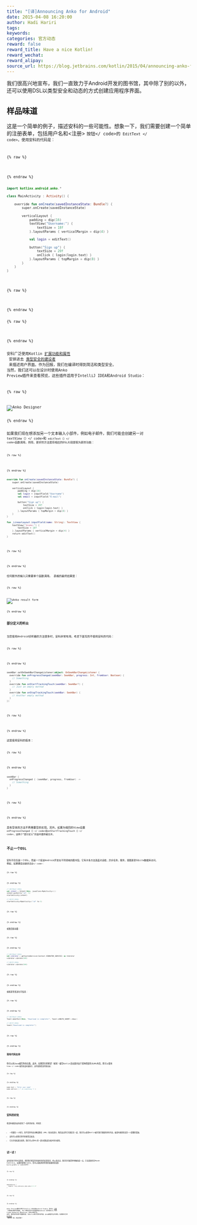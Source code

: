 ```yaml
---
title: "[译]Announcing Anko for Android"
date: 2015-04-08 16:20:00
author: Hadi Hariri
tags:
keywords:
categories: 官方动态
reward: false
reward_title: Have a nice Kotlin!
reward_wechat:
reward_alipay:
source_url: https://blog.jetbrains.com/kotlin/2015/04/announcing-anko-for-android/
---
```


我们很高兴地宣布，我们一直致力于Android开发的图书馆，其中除了别的以外，还可以使用DSL以类型安全和动态的方式创建应用程序界面。
## 样品味道

这是一个简单的例子，描述安科的一些可能性。想象一下，我们需要创建一个简单的注册表单，包括用户名和<注册> <code>按钮</ code>的<code> EditText </ code>。使用安科的代码是：

{% raw %}
<p></p>
{% endraw %}

```kotlin
import kotlinx.android.anko.*
 
class MainActivity : Activity() {
 
    override fun onCreate(savedInstanceState: Bundle?) {
        super.onCreate(savedInstanceState)
 
        verticalLayout {
            padding = dip(16)
            textView("Username:") {
                textSize = 18f
            }.layoutParams { verticalMargin = dip(4) }
 
            val login = editText()
 
            button("Sign up") {
                textSize = 20f
                onClick { login(login.text) }
            }.layoutParams { topMargin = dip(8) }
        }
    }
}
 
```

{% raw %}
<p></p>
{% endraw %}


{% raw %}
<p><span id="more-1999"></span></p>
{% endraw %}

安科广泛使用Kotlin [扩展功能和属性](http://kotlinlang.org/docs/reference/extensions.html)  安排进去 [类型安全的建设者](http://kotlinlang.org/docs/reference/type-safe-builders.html)  来描述用户界面。作为回报，我们在编译时得到简洁和类型安全。
当然，我们还可以在设计时使用Anko Preview插件来查看预览，这些插件适用于IntelliJ IDEA和Android Studio：

{% raw %}
<p><img alt="Anko Designer" class="aligncenter size-full wp-image-2007" data-recalc-dims="1" src="https://i2.wp.com/blog.jetbrains.com/kotlin/files/2015/04/Screen-Shot-2015-04-02-at-00.33.22.png?resize=640%2C481&amp;ssl=1"/></p>
{% endraw %}

如果我们现在想添加另一个文本输入小部件，例如电子邮件，我们可能会创建另一对<code> textView（）</ code>和<code> editText（）</ code>函数调用。然而，更好的方法是将相应的DSL片段提取为新的功能：

{% raw %}
<p></p>
{% endraw %}

```kotlin
override fun onCreate(savedInstanceState: Bundle?) {
    super.onCreate(savedInstanceState)
 
    verticalLayout {
        padding = dip(16)
        val login = inputField("Username")
        val email = inputField("E-mail")
 
        button("Sign up") {
            textSize = 20f
            onClick { login(login.text) }
        }.layoutParams { topMargin = dip(8) }
    }
}
 
fun _LinearLayout.inputField(name: String): TextView {
    textView("$name:") {
        textSize = 18f
    }.layoutParams { verticalMargin = dip(4) }
    return editText()
}
 
```

{% raw %}
<p></p>
{% endraw %}

任何额外的输入只需要单个函数调用。
表格的最终结果是：

{% raw %}
<p><img alt="Anko result form" class="aligncenter size-full wp-image-2009" data-recalc-dims="1" src="https://i2.wp.com/blog.jetbrains.com/kotlin/files/2015/04/layout-2015-04-02-014006.png?resize=384%2C640&amp;ssl=1"/></p>
{% endraw %}

### 部分定义的听众

当您使用Android侦听器的方法很多时，安科非常有用。考虑下面写的不使用安科的代码：

{% raw %}
<p></p>
{% endraw %}

```kotlin
seekBar.setOnSeekBarChangeListener(object: OnSeekBarChangeListener {
  override fun onProgressChanged(seekBar: SeekBar, progress: Int, fromUser: Boolean) {
    // Something
  }
  override fun onStartTrackingTouch(seekBar: SeekBar?) {
    // Just an empty method
  }
  override fun onStopTrackingTouch(seekBar: SeekBar) {
    // Another empty method
  }
})
 
```

{% raw %}
<p></p>
{% endraw %}

这是使用安科的版本：

{% raw %}
<p></p>
{% endraw %}

```kotlin
seekBar {
  onProgressChanged { (seekBar, progress, fromUser) ->
    // Something
  }
}
 
```

{% raw %}
<p></p>
{% endraw %}

具有空体的方法不再需要空的实现。另外，如果为相同的View设置<code> onProgressChanged（）</ code>和onStartTrackingTouch（）</ code>，这两个“部分定义”的监听器将被合并。
## 不止一个DSL

安科不仅仅是一个DSL，而是一个促进Android开发在不同领域的图书馆。它有许多方法涵盖对话框，异步任务，服务，意图甚至SQLite数据库访问。
例如，如果要启动新的<code>活动</ code>：

{% raw %}
<p></p>
{% endraw %}

```kotlin
// Without Anko
val intent = Intent(this, javaClass<MyActivity>())
intent.putExtra("id", 5)
startActivity(intent)
 
// With Anko
startActivity<MyActivity>("id" to 5)
 
```

{% raw %}
<p></p>
{% endraw %}

或激活振动器：

{% raw %}
<p></p>
{% endraw %}

```kotlin
// Without Anko
val vibrator = getSystemService(Context.VIBRATOR_SERVICE) as Vibrator
vibrator.vibrate(500)
 
// With Anko
vibrator.vibrate(500)
 
```

{% raw %}
<p></p>
{% endraw %}

或者甚至发送吐司信息：

{% raw %}
<p></p>
{% endraw %}

```kotlin
// Without Anko
Toast.makeText(this, "Download is complete!", Toast.LENGTH_SHORT).show()
 
// With Anko
toast("Download is complete!")
 
```

{% raw %}
<p></p>
{% endraw %}

### 现有代码支持

你可以用Java编写你的旧类。此外，如果您仍然希望（或有）编写Kotlin活动类并由于某种原因夸大XML布局，则可以使用<code> View </ code>属性和监听器助手，这将使事情变得更容易：

{% raw %}
<p></p>
{% endraw %}

```kotlin
name.hint = "Enter your name"
name.onClick { /* do something */ }
 
```

{% raw %}
<p></p>
{% endraw %}

## 安科的好处

希望你能看到安科提供了一系列的好处，特别是：

* 一切都在一个地方。而不是将布局分解成静态（XML）和动态部分，然后尝试将它们绑定在一起，我们可以使用Kotlin编写我们想要的所有内容。编译时类型检查是一个甜蜜的奖励。
* 安科可以使我们的代码更简洁易读。
* 它允许轻松重复使用。我们可以将DSL的一部分提取成功能并多次使用。

## 试一试！

安科还处于阿尔法阶段，但是我们希望尽快发布您的反馈意见，所以请试试。我们尽可能简单地做到这一点。它全部发布在Maven Central上，如果您使用Gradle，您可以轻松地将所需的依赖项添加到<code> build.gradle </ code>文件中：

{% raw %}
<p></p>
{% endraw %}

```kotlin
dependencies {
  compile 'org.jetbrains.anko:anko:0.5-15'
}
 
```

{% raw %}
<p></p>
{% endraw %}

Anko Preview插件可用于IntelliJ IDEA和Android Studio。您可以 [下载](https://plugins.jetbrains.com/plugin/7734)  它直接从插件存储库。
有二进制文件针对的是原始Android（SDK版本15，Ice Cream Sandwich）和Android，支持v4软件包。
此外，最后但并非最不重要的是，与Kotlin相关的所有内容，Anko都是完全开源的。存储库已打开 [GitHub](https://github.com/JetBrains/anko)  和往常一样，欢迎贡献！
